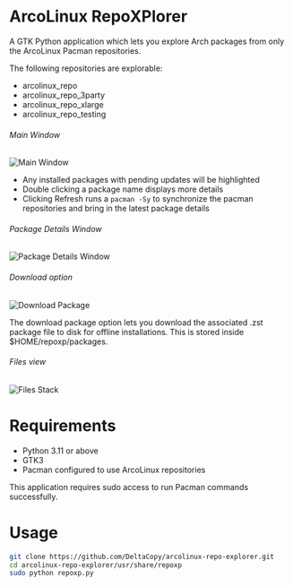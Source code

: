 # ArcoLinux RepoXPlorer

A GTK Python application which lets you explore Arch packages from only the ArcoLinux Pacman repositories.

The following repositories are explorable:

- arcolinux_repo
- arcolinux_repo_3party
- arcolinux_repo_xlarge
- arcolinux_repo_testing

###### Main Window

![Main Window](https://github.com/DeltaCopy/arcolinux-repo-explorer/assets/121581829/45d3d7f6-1ddf-4d13-93fc-35965b93b06d)

- Any installed packages with pending updates will be highlighted
- Double clicking a package name displays more details
- Clicking Refresh runs a ```pacman -Sy``` to synchronize the pacman repositories and bring in the latest package details

###### Package Details Window

![Package Details Window](https://github.com/DeltaCopy/arcolinux-repo-explorer/assets/121581829/93a60ada-c033-47b4-b952-4702c66a27f5)

###### Download option

![Download Package](https://github.com/DeltaCopy/arcolinux-repo-explorer/assets/121581829/e64964b1-4f9a-4946-b59f-ed4dba157f92)

The download package option lets you download the associated .zst package file to disk for offline installations. This is stored inside $HOME/repoxp/packages.

###### Files view
![Files Stack](https://github.com/DeltaCopy/arcolinux-repo-explorer/assets/121581829/a088600d-576e-4137-b202-c50a44985966)

# Requirements

- Python 3.11 or above
- GTK3
- Pacman configured to use ArcoLinux repositories

This application requires sudo access to run Pacman commands successfully.

# Usage

```bash
git clone https://github.com/DeltaCopy/arcolinux-repo-explorer.git
cd arcolinux-repo-explorer/usr/share/repoxp
sudo python repoxp.py
```
